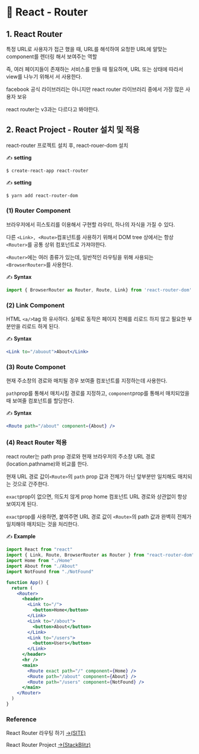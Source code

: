 # 📄 React - Router

## 1. React Router 

특정 URL로 사용자가 접근 했을 때, URL를 해석하여 요청한 URL에 알맞는 component를 렌더링 해서 보여주는 역할

즉, 여러 페이지들이 존재하는 서비스를 만들 때 필요하며, URL 또는 상태에 따라서 view를 나누기 위해서 서 사용한다.

facebook 공식 라이브러리는 아니지만 react router 라이브러리 중에서 가장 많은 사용자 보유

react router는 v3과는 다르다고 봐야한다.

## 2.  React Project - Router 설치 및 적용

react-router 프로젝트 설치 후, react-rouer-dom 설치

✍ **setting** 

```bash
$ create-react-app react-router
```

✍ **setting** 

```bash
$ yarn add react-router-dom
```

### \(1\) **Router Component**

브라우저에서 히스토리를 이용해서 구현할 라우터, 하나의 자식을 가질 수 있다.

다른 `<Link>, <Route>`컴포넌트를 사용하기 위해서 DOM tree 상에서는 항상 `<Router>`를 공통 상위 컴포넌트로 가져야한다. 

`<Router>`에는 여러 종류가 있는데, 일반적인 라우팅을 위해 사용되는 `<BrowserRouter>`를 사용한다.

✍ **Syntax**

```jsx
import { BrowserRouter as Router, Route, Link} from 'react-router-dom'
```

### \(2\) Link Component

HTML `<a/>`tag 와 유사하다. 실제로 동작은 페이지 전체를 리로드 하지 않고 필요한 부분만을 리로드 하게 된다.

✍ **Syntax**

```jsx
<Link to="/abuout">About</Link>
```

### \(3\) Route Componet

현재 주소창의 경로와 매치될 경우 보여줄 컴포넌트를 지정하는데 사용한다.

`path`prop를 통해서 매치시킬 경로를 지정하고, `component`prop를 통해서 매치되었을 때 보여줄 컴포넌트를 할당한다.

✍ **Syntax**

```jsx
<Route path="/about" component={About} />
```

### \(4\) React Router 적용

react router는 path prop 경로와 현재 브라우저의 주소창 URL 경로\(location.pathname\)와 비교를 한다.

현재 URL 경로 값이`<Route>`의 `path` prop 값과 전체가 아닌 앞부분만 일치해도 매치되는 것으로 간주한다.

`exact`prop이 없으면, 의도치 않게 prop home 컴포넌트 URL 경로와 상관없이 항상 보여지게 된다.

`exact`prop를 사용하면,  붙여주면 URL 경로 값이 `<Route>`의 path 값과 완벽히 전체가 일치해야 매치되는 것을 처리한다.

✍ **Example** 

```jsx
import React from "react"
import { Link, Route, BrowserRouter as Router } from "react-router-dom"
import Home from "./Home"
import About from "./About"
import NotFound from "./NotFound"

function App() {
  return (
    <Router>
      <header>
        <Link to="/">
          <button>Home</button>
        </Link>
        <Link to="/about">
          <button>About</button>
        </Link>
        <Link to="/users">
          <button>Users</button>
        </Link>
      </header>
      <hr />
      <main>
        <Route exact path="/" component={Home} />
        <Route path="/about" component={About} />
        <Route path="/users" component={NotFound} />
      </main>
    </Router>
  )
}
```



### Reference <a id="reference"></a>

 React Router 라우팅 하기 [→\(SITE\)﻿](https://www.daleseo.com/react-router-basic/)

React Router Project [→\(StackBlitz\)﻿](https://stackblitz.com/edit/react-router-routings)




